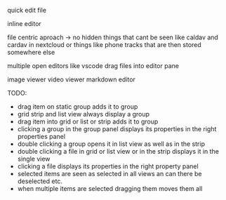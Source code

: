 quick edit file

inline editor

file centric aproach -> no hidden things that cant be seen like caldav and cardav in nextcloud or
things like phone tracks that are then stored somewhere else

multiple open editors like vscode
drag files into editor pane

image viewer
video viewer
markdown editor

TODO:

-   drag item on static group adds it to group
-   grid strip and list view always display a group
-   drag item into grid or list or strip adds it to group
-   clicking a group in the group panel displays its properties in the right properties panel
-   double clicking a group opens it in list view as well as in the strip
-   double clicking a file in grid or list view or in the strip displays it in the single view
-   clicking a file displays its properties in the right property panel
-   selected items are seen as selected in all views an can there be deselected etc.
-   when multiple items are selected dragging them moves them all
